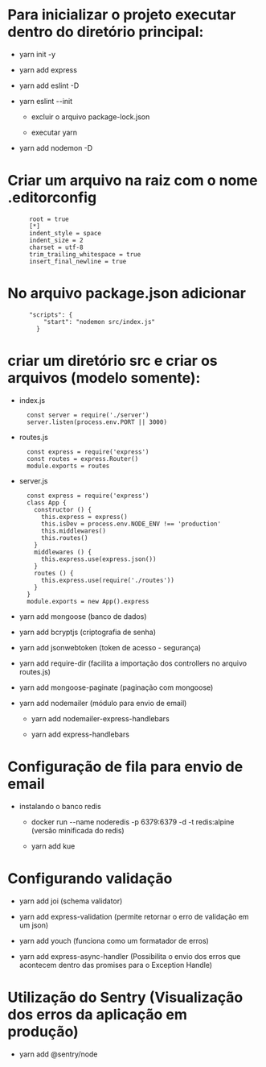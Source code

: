 # Para inicializar o projeto executar dentro do diretório principal:

- yarn init -y

- yarn add express

- yarn add eslint -D

- yarn eslint --init

  - excluir o arquivo package-lock.json

  - executar yarn

- yarn add nodemon -D

# Criar um arquivo na raiz com o nome .editorconfig

          root = true
          [*]
          indent_style = space
          indent_size = 2
          charset = utf-8
          trim_trailing_whitespace = true
          insert_final_newline = true

# No arquivo package.json adicionar

          "scripts": {
              "start": "nodemon src/index.js"
            }

# criar um diretório src e criar os arquivos (modelo somente):

- index.js

        const server = require('./server')
        server.listen(process.env.PORT || 3000)

- routes.js

        const express = require('express')
        const routes = express.Router()
        module.exports = routes

- server.js

        const express = require('express')
        class App {
          constructor () {
            this.express = express()
            this.isDev = process.env.NODE_ENV !== 'production'
            this.middlewares()
            this.routes()
          }
          middlewares () {
            this.express.use(express.json())
          }
          routes () {
            this.express.use(require('./routes'))
          }
        }
        module.exports = new App().express

- yarn add mongoose (banco de dados)

- yarn add bcryptjs (criptografia de senha)

- yarn add jsonwebtoken (token de acesso - segurança)

- yarn add require-dir (facilita a importação dos controllers no arquivo routes.js)

- yarn add mongoose-paginate (paginação com mongoose)

- yarn add nodemailer (módulo para envio de email)

  - yarn add nodemailer-express-handlebars

  - yarn add express-handlebars

# Configuração de fila para envio de email

- instalando o banco redis

  - docker run --name noderedis -p 6379:6379 -d -t redis:alpine (versão minificada do redis)

  - yarn add kue

# Configurando validação

- yarn add joi (schema validator)

- yarn add express-validation (permite retornar o erro de validação em um json)

- yarn add youch (funciona como um formatador de erros)

- yarn add express-async-handler (Possibilita o envio dos erros que acontecem dentro das promises para o Exception Handle)

# Utilização do Sentry (Visualização dos erros da aplicação em produção)

- yarn add @sentry/node
